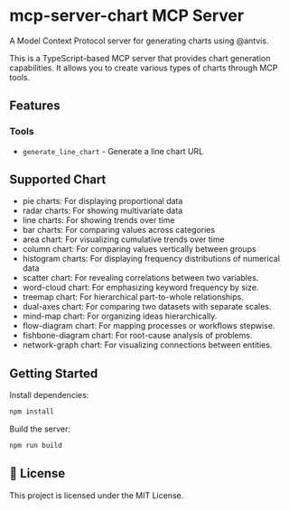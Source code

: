 # mcp-server-chart MCP Server

A Model Context Protocol server for generating charts using @antvis.

This is a TypeScript-based MCP server that provides chart generation capabilities. It allows you to create various types of charts through MCP tools.


## Features

### Tools 
- `generate_line_chart` - Generate a line chart URL 


## Supported Chart
- pie charts: For displaying proportional data
- radar charts: For showing multivariate data
- line charts: For showing trends over time
- bar charts: For comparing values across categories
- area chart: For visualizing cumulative trends over time
- column chart: For comparing values vertically between groups
- histogram charts: For displaying frequency distributions of numerical data
- scatter chart: For revealing correlations between two variables.
- word-cloud chart: For emphasizing keyword frequency by size.
- treemap chart: For hierarchical part-to-whole relationships.
- dual-axes chart: For comparing two datasets with separate scales.
- mind-map chart: For organizing ideas hierarchically.
- flow-diagram chart: For mapping processes or workflows stepwise.
- fishbone-diagram chart: For root-cause analysis of problems.
- network-graph chart: For visualizing connections between entities.


## Getting Started

Install dependencies:
```bash
npm install
```

Build the server:
```bash
npm run build
```




## 📜 License

This project is licensed under the MIT License.

